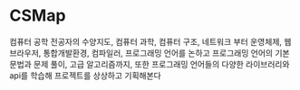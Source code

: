 # CSMap
컴퓨터 공학 전공자의 수양지도,
컴퓨터 과학, 컴퓨터 구조, 네트워크 부터 운영체제, 웹브라우저, 통합개발환경, 컴파일러, 프로그래밍 언어를 논하고 프로그래밍 언어의 기본 문법과 문제 풀이, 고급 알고리즘까지, 
또한 프로그래밍 언어들의 다양한 라이브러리와 api를 학습해 프로젝트를 상상하고 기획해본다
